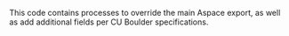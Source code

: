 This code contains processes to override the main Aspace export, as well as add additional fields per CU Boulder specifications.
